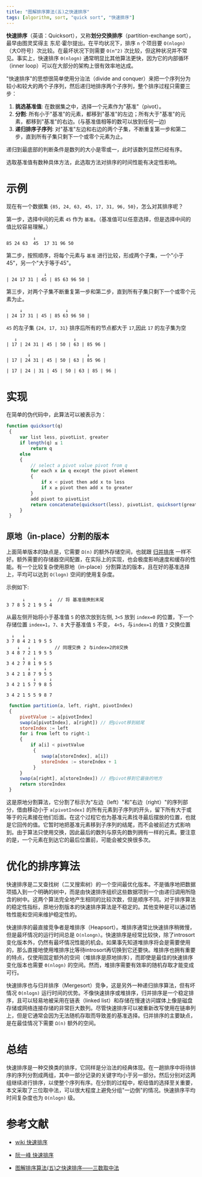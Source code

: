 ```yaml
---
title: "图解排序算法(五)之快速排序"
tags: [algorithm, sort, "quick sort", "快速排序"]
---
```


**快速排序**（英语：Quicksort），又称**划分交换排序**（partition-exchange sort），最早由图灵奖得主 东尼·霍尔提出。在平均状况下，排序 `n` 个项目要 `O(nlogn)`（大O符号）次比较。在最坏状况下则需要 `O(n^2)` 次比较，但这种状况并不常见。事实上，快速排序 `Θ(nlogn)` 通常明显比其他算法更快，因为它的内部循环（inner loop）可以在大部分的架构上很有效率地达成。

"快速排序"的思想很简单使用分治法（divide and conquer）来把一个序列分为较小和较大的两个子序列，然后递归地排序两个子序列，整个排序过程只需要三步：

1. **挑选基准值**: 在数据集之中，选择一个元素作为"基准"（pivot）。
2. **分割**: 所有小于"基准"的元素，都移到"基准"的左边；所有大于"基准"的元素，都移到"基准"的右边。(与基准值相等的数可以放到任何一边)
3. **递归排序子序列**: 对"基准"左边和右边的两个子集，不断重复第一步和第二步，直到所有子集只剩下一个或零个元素为止。

递归到最底部的判断条件是数列的大小是零或一，此时该数列显然已经有序。

选取基准值有数种具体方法，此选取方法对排序的时间性能有决定性影响。

# 示例

现在有一个数据集 `{85, 24, 63, 45, 17, 31, 96, 50}`，怎么对其排序呢？

第一步，选择中间的元素 `45` 作为 `基准`。（基准值可以任意选择，但是选择中间的值比较容易理解。）

```
          ↓
85 24 63  45  17 31 96 50
```

第二步，按照顺序，将每个元素与 `基准` 进行比较，形成两个子集，一个"小于45"，另一个"大于等于45"。

```
              ↓
| 24 17 31 | 45 | 85 63 96 50 |
```

第三步，对两个子集不断重复第一步和第二步，直到所有子集只剩下一个或零个元素为止。

```
     ↓                ↓
| 24 17 31 | 45 | 85 63 96 50 |
```
`45` 的左子集 `{24, 17, 31}` 排序后所有的节点都大于 `17`,因此 `17` 的左子集为空
```
   ↓                     ↓
| 17 | 24 31 | 45 | 50 | 63 | 85 96 |
```

```
        ↓                     ↓
| 17 | 24 31 | 45 | 50 | 63 | 85 96 |
```

```
| 17 | 24 | 31 | 45 | 50 | 63 | 85 | 96 |
```

# 实现
在简单的伪代码中，此算法可以被表示为：
```js
function quicksort(q)
 {
     var list less, pivotList, greater
     if length(q) ≤ 1 
         return q
     else 
     {
         // select a pivot value pivot from q
         for each x in q except the pivot element
         {
             if x < pivot then add x to less
             if x ≥ pivot then add x to greater
         }
         add pivot to pivotList
         return concatenate(quicksort(less), pivotList, quicksort(greater))
     }
 }
```


## 原地（in-place）分割的版本

上面简单版本的缺点是，它需要 `Ω(n)` 的额外存储空间，也就跟 [归并排序]() 一样不好。额外需要的存储器空间配置，在实际上的实现，也会极度影响速度和缓存的性能。有一个比较复杂使用原地（in-place）分割算法的版本，且在好的基准选择上，平均可以达到 `O(logn)` 空间的使用复杂度。

示例如下:
```
      ↓         ↓  // 将 基准值换到末尾
3 7 8 5 2 1 9 5 4 
```
从最左侧开始将小于基准值 `5` 的依次放到左侧, `3<5` 放到 `index=0` 的位置，下一个存储位置 `index=1`，`7`、`8` 大于基准值 `5` 不变， `4<5`，与`index=1` 的值 `7` 交换位置
```
  ↓   ↓            
3 7 8 4 2 1 9 5 5 
    ↓   ↓         // 同理交换 2 与index=2的8交换
3 4 8 7 2 1 9 5 5 
      ↓   ↓       
3 4 2 7 8 1 9 5 5 
        ↓     ↓         
3 4 2 1 8 7 9 5 5 
          ↓     ↓         
3 4 2 1 5 7 9 8 5 
                 
3 4 2 1 5 5 9 8 7 
```

```js
 function partition(a, left, right, pivotIndex)
 {
     pivotValue := a[pivotIndex]
     swap(a[pivotIndex], a[right]) // 把pivot移到結尾
     storeIndex := left
     for i from left to right-1
     {
         if a[i] < pivotValue
          {
             swap(a[storeIndex], a[i])
             storeIndex := storeIndex + 1
          }
     }
     swap(a[right], a[storeIndex]) // 把pivot移到它最後的地方
     return storeIndex
 }
```
这是原地分割算法，它分割了标示为"左边（left）"和"右边（right）"的序列部分，借由移动小于 `a[pivotIndex]` 的所有元素到子序列的开头，留下所有大于或等于的元素接在他们后面。在这个过程它也为基准元素找寻最后摆放的位置，也就是它回传的值。它暂时地把基准元素移到子序列的结尾，而不会被前述方式影响到。由于算法只使用交换，因此最后的数列与原先的数列拥有一样的元素。要注意的是，一个元素在到达它的最后位置前，可能会被交换很多次。

# 优化的排序算法
快速排序是二叉查找树（二叉搜索树）的一个空间最优化版本。不是循序地把数据项插入到一个明确的树中，而是由快速排序组织这些数据项到一个由递归调用所隐含的树中。这两个算法完全地产生相同的比较次数，但是顺序不同。对于排序算法的稳定性指标，原地分割版本的快速排序算法是不稳定的。其他变种是可以通过牺牲性能和空间来维护稳定性的。

快速排序的最直接竞争者是堆排序（Heapsort）。堆排序通常比快速排序稍微慢，但是最坏情况的运行时间总是 `O(nlongn)`。快速排序是经常比较快，除了introsort变化版本外，仍然有最坏情况性能的机会。如果事先知道堆排序将会是需要使用的，那么直接地使用堆排序比等待introsort再切换到它还要快。堆排序也拥有重要的特点，仅使用固定额外的空间（堆排序是原地排序），而即使是最佳的快速排序变化版本也需要 `Θ(nlogn)` 的空间。然而，堆排序需要有效率的随机存取才能变成可行。

快速排序也与归并排序（Mergesort）竞争，这是另外一种递归排序算法，但有坏情况  `Θ(nlogn)` 运行时间的优势。不像快速排序或堆排序，归并排序是一个稳定排序，且可以轻易地被采用在链表（linked list）和存储在慢速访问媒体上像是磁盘存储或网络连接存储的非常巨大数列。尽管快速排序可以被重新改写使用在链串列上，但是它通常会因为无法随机存取而导致差的基准选择。归并排序的主要缺点，是在最佳情况下需要  `Ω(n)` 额外的空间。

# 总结

快速排序是一种交换类的排序，它同样是分治法的经典体现。在一趟排序中将待排序的序列分割成两组，其中一部分记录的关键字均小于另一部分。然后分别对这两组继续进行排序，以使整个序列有序。在分割的过程中，枢纽值的选择至关重要，本文采取了三位取中法，可以很大程度上避免分组"一边倒"的情况。快速排序平均时间复杂度也为 `O(nlogn)` 级。


# 参考文献

- [wiki 快速排序](https://zh.wikipedia.org/wiki/%E5%BF%AB%E9%80%9F%E6%8E%92%E5%BA%8F)

- [阮一峰 快速排序](http://www.ruanyifeng.com/blog/2011/04/quicksort_in_javascript.html)

- [图解排序算法(五)之快速排序——三数取中法](https://www.cnblogs.com/chengxiao/p/6262208.html)
